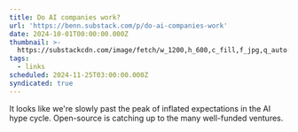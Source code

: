 ```yaml
---
title: Do AI companies work?
url: 'https://benn.substack.com/p/do-ai-companies-work'
date: 2024-10-01T00:00:00.000Z
thumbnail: >-
  https://substackcdn.com/image/fetch/w_1200,h_600,c_fill,f_jpg,q_auto:good,fl_progressive:steep,g_auto/https%3A%2F%2Fsubstack-post-media.s3.amazonaws.com%2Fpublic%2Fimages%2F2ec1c7ad-3195-4860-a7a7-a800dfeb58b2_1440x808.png
tags:
  - links
scheduled: 2024-11-25T03:00:00.000Z
syndicated: true
---
```


It looks like we're slowly past the peak of inflated expectations in the AI hype cycle. Open-source is catching up to the many well-funded ventures.
